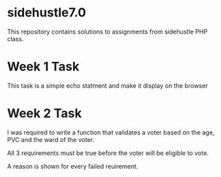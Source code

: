 # sidehustle7.0

This repository contains solutions to assignments from sidehustle PHP class.




# Week 1 Task

This task is a simple echo statment and make it display on the browser


# Week 2 Task

I was required to write a function that validates a voter based on the age, PVC and the ward of the voter.

All 3 requirements must be true before the voter will be eligible to vote.

A reason is shown for every failed reuirement.





